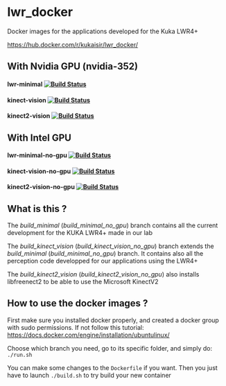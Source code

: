 # lwr_docker
Docker images for the applications developed for the Kuka LWR4+

https://hub.docker.com/r/kukaisir/lwr_docker/

## With Nvidia GPU (nvidia-352)
#### lwr-minimal [![Build Status](https://travis-ci.org/kuka-isir/lwr_docker.svg?branch=build_minimal)](https://travis-ci.org/kuka-isir/lwr_docker)
#### kinect-vision [![Build Status](https://travis-ci.org/kuka-isir/lwr_docker.svg?branch=build_kinect_vision)](https://travis-ci.org/kuka-isir/lwr_docker)
#### kinect2-vision [![Build Status](https://travis-ci.org/kuka-isir/lwr_docker.svg?branch=build_kinect2_vision)](https://travis-ci.org/kuka-isir/lwr_docker)

## With Intel GPU
#### lwr-minimal-no-gpu [![Build Status](https://travis-ci.org/kuka-isir/lwr_docker.svg?branch=build_minimal_no_gpu)](https://travis-ci.org/kuka-isir/lwr_docker)
#### kinect-vision-no-gpu [![Build Status](https://travis-ci.org/kuka-isir/lwr_docker.svg?branch=build_kinect_vision_no_gpu)](https://travis-ci.org/kuka-isir/lwr_docker)
#### kinect2-vision-no-gpu [![Build Status](https://travis-ci.org/kuka-isir/lwr_docker.svg?branch=build_kinect2_vision_no_gpu)](https://travis-ci.org/kuka-isir/lwr_docker)

## What is this ?
The *build_minimal* (*build_minimal_no_gpu*) branch contains all the current development for the KUKA LWR4+ made in our lab

The *build_kinect_vision* (*build_kinect_vision_no_gpu*) branch extends the *build_minimal* (*build_minimal_no_gpu*) branch. It contains also all the perception code developped for our applications using the LWR4+

The *build_kinect2_vision* (*build_kinect2_vision_no_gpu*) also installs libfreenect2 to be able to use the Microsoft KinectV2

## How to use the docker images ?
First make sure you installed docker properly, and created a docker group with sudo permissions. If not follow this tutorial: https://docs.docker.com/engine/installation/ubuntulinux/

Choose which branch you need, go to its specific folder, and simply do: `./run.sh`

You can make some changes to the `Dockerfile` if you want. Then you just have to launch `./build.sh` to try build your new container
